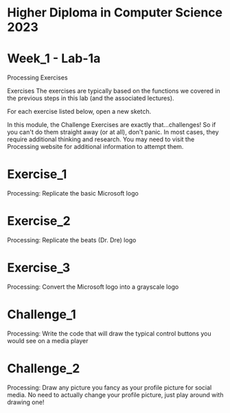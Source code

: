 # Higher Diploma in Computer Science 2023
# Week_1 - Lab-1a
Processing Exercises

Exercises
The exercises are typically based on the functions we covered in the previous steps in this lab (and the associated lectures).

For each exercise listed below, open a new sketch.

In this module, the Challenge Exercises are exactly that…challenges! So if you can't do them straight away (or at all), don't panic. In most cases, they require additional thinking and research. You may need to visit the Processing website for additional information to attempt them.

# Exercise_1
Processing: Replicate the basic Microsoft logo 

# Exercise_2
Processing: Replicate the beats (Dr. Dre) logo

# Exercise_3
Processing: Convert the Microsoft logo into a grayscale logo

#  Challenge_1
Processing: Write the code that will draw the typical control buttons you would see on a media player

# Challenge_2
Processing: Draw any picture you fancy as your profile picture for social media. No need to actually change your profile picture, just play around with drawing one!


